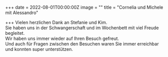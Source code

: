 +++
date = 2022-08-01T00:00:00Z
image = ""
title = "Cornelia und Michele mit Alessandro"

+++
Vielen herzlichen Dank an Stefanie und Kim.  
Sie haben uns in der Schwangerschaft und im Wochenbett mit viel Freude begleitet.  
Wir haben uns immer wieder auf Ihren Besuch gefreut.  
Und auch für Fragen zwischen den Besuchen waren Sie immer erreichbar und konnten super unterstützen.